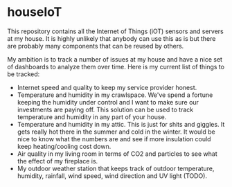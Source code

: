 # houseIoT

This repository contains all the Internet of Things (iOT) sensors
and servers at my house. It is highly unlikely that anybody can use
this as is but there are probably many components that can be reused
by others.

My ambition is to track a number of issues at my house and have
a nice set of dashboards to analyze them over time. Here is my current
list of things to be tracked:

* Internet speed and quality to keep my service provider honest.
* Temperature and humidity in my crawlspace. We've spend a fortune
keeping the humidity under control and I want to make sure our
investments are paying off. This solution can be used to track
temperature and humidity in any part of your house.
* Temperature and humidity in my attic. This is just for shits and
giggles. It gets really hot there in the summer and cold in the winter.
It would be nice to know what the numbers are and see if more insulation
could keep heating/cooling cost down.
* Air quality in my living room in terms of CO2 and particles to
see what the effect of my fireplace is.
* My outdoor weather station that keeps track of outdoor temperature,
humidity, rainfall, wind speed, wind direction and UV light (TODO).
